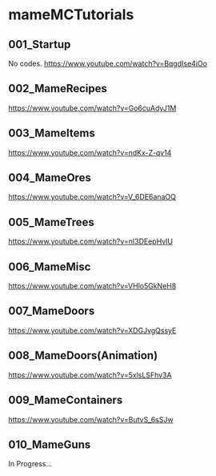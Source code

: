 # mameMCTutorials

## 001_Startup
No codes.
https://www.youtube.com/watch?v=BqgdIse4iOo

## 002_MameRecipes
https://www.youtube.com/watch?v=Go6cuAdyJ1M

## 003_MameItems
https://www.youtube.com/watch?v=ndKx-Z-qv14

## 004_MameOres
https://www.youtube.com/watch?v=V_6DE6anaOQ

## 005_MameTrees
https://www.youtube.com/watch?v=nI3DEepHvIU

## 006_MameMisc
https://www.youtube.com/watch?v=VHlo5GkNeH8

## 007_MameDoors
https://www.youtube.com/watch?v=XDGJvgQssyE

## 008_MameDoors(Animation)
https://www.youtube.com/watch?v=5xlsLSFhv3A

## 009_MameContainers
https://www.youtube.com/watch?v=ButvS_6sSJw

## 010_MameGuns
In Progress...
